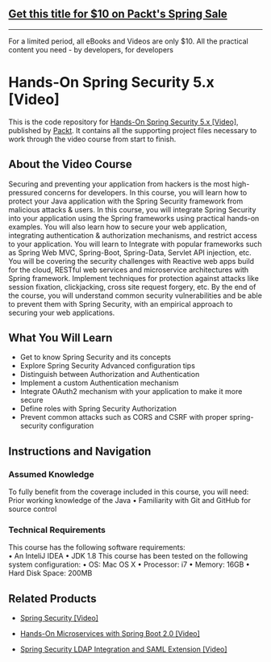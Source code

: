 ## [Get this title for $10 on Packt's Spring Sale](https://www.packt.com/V12646?utm_source=github&utm_medium=packt-github-repo&utm_campaign=spring_10_dollar_2022)
-----
For a limited period, all eBooks and Videos are only $10. All the practical content you need \- by developers, for developers

# Hands-On Spring Security 5.x [Video]
This is the code repository for [Hands-On Spring Security 5.x [Video]](https://www.packtpub.com/application-development/hands-spring-security-511-video?utm_source=github&utm_medium=repository&utm_campaign=9781789802931), published by [Packt](https://www.packtpub.com/?utm_source=github). It contains all the supporting project files necessary to work through the video course from start to finish.
## About the Video Course
Securing and preventing your application from hackers is the most high-pressured concerns for developers. In this course, you will learn how to protect your Java application with the Spring Security framework from malicious attacks & users. 
In this course, you will integrate Spring Security into your application using the Spring frameworks using practical hands-on examples. You will also learn how to secure your web application, integrating authentication & authorization mechanisms, and restrict access to your application. You will learn to Integrate with popular frameworks such as Spring Web MVC, Spring-Boot, Spring-Data, Servlet API injection, etc. You will be covering the security challenges with Reactive web apps build for the cloud, RESTful web services and microservice architectures with Spring framework. Implement techniques for protection against attacks like session fixation, clickjacking, cross site request forgery, etc.
By the end of the course, you will understand common security vulnerabilities and be able to prevent them with Spring Security, with an empirical approach to securing your web applications.


<H2>What You Will Learn</H2>
<DIV class=book-info-will-learn-text>
<UL>
<LI>Get to know Spring Security and its concepts 
<LI>Explore Spring Security Advanced configuration tips 
<LI>Distinguish between Authorization and Authentication 
<LI>Implement a custom Authentication mechanism 
<LI>Integrate OAuth2 mechanism with your application to make it more secure 
<LI>Define roles with Spring Security Authorization 
<LI>Prevent common attacks such as CORS and CSRF with proper spring-security configuration </LI></UL></DIV>

## Instructions and Navigation
### Assumed Knowledge
To fully benefit from the coverage included in this course, you will need:<br/>
Prior working knowledge of the Java
	•	Familiarity with Git and GitHub for source control

### Technical Requirements
This course has the following software requirements:<br/>
•	An InteliJ IDEA
	•	JDK 1.8
This course has been tested on the following system configuration:
	•	OS: Mac OS X
	•	Processor: i7
	•	Memory: 16GB
	•	Hard Disk Space: 200MB



## Related Products
* [Spring Security [Video]](https://www.packtpub.com/application-development/spring-security-video?utm_source=github&utm_medium=repository&utm_campaign=9781782168652)

* [Hands-On Microservices with Spring Boot 2.0 [Video]](https://www.packtpub.com/application-development/hands-microservices-spring-boot-20-video?utm_source=github&utm_medium=repository&utm_campaign=9781788991551)

* [Spring Security LDAP Integration and SAML Extension [Video]](https://www.packtpub.com/application-development/spring-security-ldap-integration-and-saml-extension-video?utm_source=github&utm_medium=repository&utm_campaign=9781787285538)

